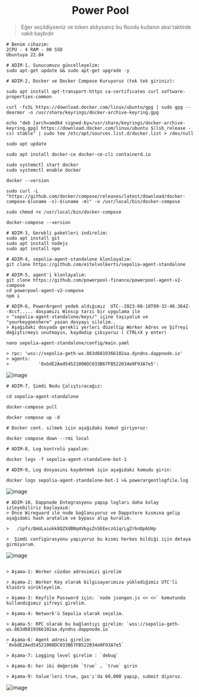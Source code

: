<h1 align="center"> Power Pool </h1>

> Eğer seçildiyseniz ve token aldıysanız bu floodu kullanın aksi taktirde vakit kaybıdır

```console
# Benim cihazım:
2CPU - 4 RAM - 80 SSD
Ubuntuya 22.04 
```

```console
# ADIM-1, Sunucumuzu güncelleyelim:
sudo apt-get update && sudo apt-get upgrade -y
```

```console
# ADIM-2, Docker ve Docker Compose Kuruyoruz (tek tek giriniz):

sudo apt install apt-transport-https ca-certificates curl software-properties-common

curl -fsSL https://download.docker.com/linux/ubuntu/gpg | sudo gpg --dearmor -o /usr/share/keyrings/docker-archive-keyring.gpg

echo "deb [arch=amd64 signed-by=/usr/share/keyrings/docker-archive-keyring.gpg] https://download.docker.com/linux/ubuntu $(lsb_release -cs) stable" | sudo tee /etc/apt/sources.list.d/docker.list > /dev/null

sudo apt update

sudo apt install docker-ce docker-ce-cli containerd.io

sudo systemctl start docker
sudo systemctl enable docker

docker --version

sudo curl -L "https://github.com/docker/compose/releases/latest/download/docker-compose-$(uname -s)-$(uname -m)" -o /usr/local/bin/docker-compose

sudo chmod +x /usr/local/bin/docker-compose

docker-compose --version

```

```console
# ADIM-3, Gerekli paketleri indirelim:
sudo apt install git
sudo apt install nodejs
sudo apt install npm
```

```console
# ADIM-4, sepolia-agent-standalone klonlayalım:
git clone https://github.com/eitelvolkerts/sepolia-agent-standalone
```

```console
# ADIM-5, agent'i klonlayalım:
git clone https://github.com/powerpool-finance/powerpool-agent-v2-compose
cd powerpool-agent-v2-compose
npm i
```

```console
# ADIM-6, PowerArgent yedek aldığımız  UTC--2023-08-18T09-32-40.364Z--8ccf..... dosyamızı Winscp tarzı bir uygulama ile
> "sepolia-agent-standalone/keys/" içine taşıyalım ve "yourkeygoeshere" yazan dosyayı silelim..
> Aşağıdaki dosyada gerekli yerleri düzeltip Worker Adres ve Şifreyi değiştirmeyi unutmayın, kaydedip çıkıyoruz ( CTRL+X y enter)

nano sepolia-agent-standalone/config/main.yaml

> rpc: 'wss://sepolia-geth-ws.863d6819366102aa.dyndns.dappnode.io'
> agents:
>           '0xbdE2Aed54521000DC033B67FB522034e0F93A7e5':
```
![image](https://github.com/ahmkah/PowerPool/assets/99053148/af846c7d-001a-4752-90c2-892795e1fa26)

```console
# ADIM-7, Şimdi Nodu Çalıştıracağız:

cd sepolia-agent-standalone

docker-compose pull

docker compose up -d

# Docker cont. silmek için aşağıdaki komut giriyoruz:

docker compose down --rmi local
```

```console
# ADIM-8, Log kontrolü yapalım:

docker logs -f sepolia-agent-standalone-bot-1
```
```console
# ADIM-9, Log dosyasını kaydetmek için aşağıdaki komudu girin:

docker logs sepolia-agent-standalone-bot-1 >& powerargentlogfile.log

```

![image](https://github.com/ahmkah/PowerPool/assets/99053148/9fbc36d0-da82-42c5-8c34-2557a796cfe9)

```console
# ADIM-10, Dappnode Entegrasyonu yapıp logları daha kolay izleyebiliriz başlayaım:
> Önce Wireguard ile node bağlanıyoruz ve Dappstore kısmına gelip aşağıdaki hash aratalım ve bypass alıp kuralım.

>   /ipfs/QmULaiokk8QZXdBNq4VbgsZnSEEeczG1qrLgZrbnDp6UHp

>  Şimdi configürasyonu yapıyoruz bu kısmı herkes bildiği için detaya girmiyorum. 

```
![image](https://github.com/ahmkah/PowerPool/assets/99053148/d3681136-db1b-4b78-8bc6-dc622f2df3e5)

```console

> Aşama-1: Worker cüzdan adresimizi girelim

> Aşama-2: Worker Key olarak bilgisayarımıza yüklediğimiz UTC'li klasörü sürükleyelim.

> Aşama-3: Keyfile Password için: `node jsongen.js <> <>` komutunda kullandığımız şifreyi girelim.

> Aşama-4: Network'ü Sepolia olarak seçelim.

> Aşama-5: RPC olarak bu bağlantıyı girelim: `wss://sepolia-geth-ws.863d6819366102aa.dyndns.dappnode.io`

> Aşama-6: Agent adresi girelim: `0xbdE2Aed54521000DC033B67FB522034e0F93A7e5`

> Aşama-7: Logging level girelim : `debug`

> Aşama-8: her iki değeride `true` , `true` girin

> Aşama-9: Value'leri true, gas'ı'da 60,000 yapıp, submit diyoruz.

```
![image](https://github.com/ahmkah/PowerPool/assets/99053148/3ef81bd0-a9da-46ed-aeef-f6255b986dd1)















